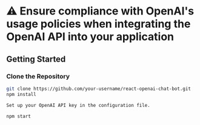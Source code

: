 # ⚠️ Ensure compliance with OpenAI's usage policies when integrating the OpenAI API into your application


## Getting Started

### Clone the Repository

```bash
git clone https://github.com/your-username/react-openai-chat-bot.git
npm install

Set up your OpenAI API key in the configuration file.

npm start
